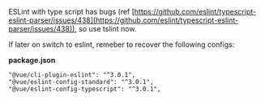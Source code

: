 
ESLint with type script has bugs (ref [https://github.com/eslint/typescript-eslint-parser/issues/438](https://github.com/eslint/typescript-eslint-parser/issues/438)), so use tslint now.

If later on switch to eslint, remeber to recover the following configs:


**package.json**

```
"@vue/cli-plugin-eslint": "^3.0.1",
"@vue/eslint-config-standard": "^3.0.1",
"@vue/eslint-config-typescript": "^3.0.1",
```
